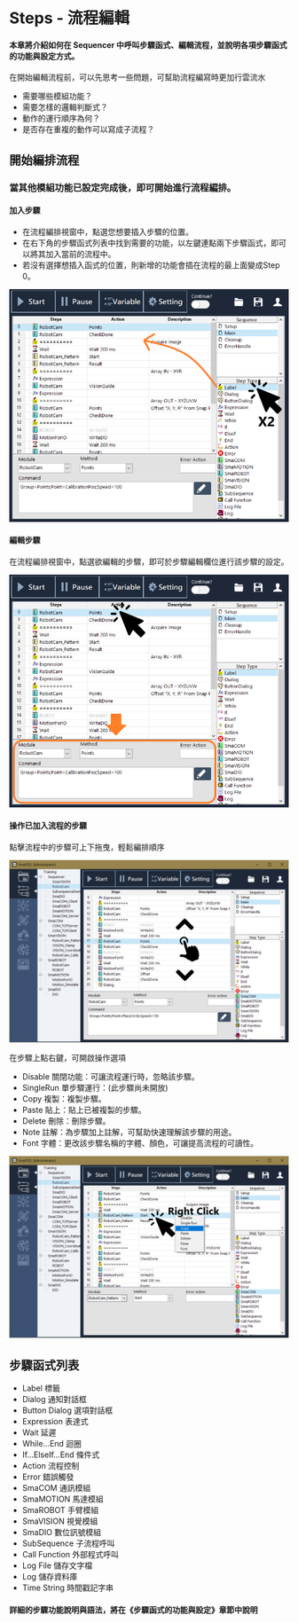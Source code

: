 # Steps - 流程編輯

#### 本章將介紹如何在 Sequencer 中呼叫步驟函式、編輯流程，並說明各項步驟函式的功能與設定方式。

在開始編輯流程前，可以先思考一些問題，可幫助流程編寫時更加行雲流水

* 需要哪些模組功能？
* 需要怎樣的邏輯判斷式？
* 動作的運行順序為何？ 
* 是否存在重複的動作可以寫成子流程？



## 開始編排流程

### 當其他模組功能已設定完成後，即可開始進行流程編排。

#### 加入步驟

* 在流程編排視窗中，點選您想要插入步驟的位置。
* 在右下角的步驟函式列表中找到需要的功能，以左鍵連點兩下步驟函式，即可以將其加入當前的流程中。
* 若沒有選擇想插入函式的位置，則新增的功能會插在流程的最上面變成Step 0。

![&#x589E;&#x52A0;&#x6B65;&#x9A5F;&#x51FD;&#x5F0F;&#x5230;&#x6D41;&#x7A0B;](../../../.gitbook/assets/addsteps.png)

#### 編輯步驟

在流程編排視窗中，點選欲編輯的步驟，即可於步驟編輯欄位進行該步驟的設定。

![&#x7DE8;&#x8F2F;&#x6B65;&#x9A5F;&#x529F;&#x80FD;](../../../.gitbook/assets/editsteps.png)

#### 操作已加入流程的步驟

點擊流程中的步驟可上下拖曳，輕鬆編排順序

![&#x6B65;&#x9A5F;&#x62D6;&#x66F3;&#x7DE8;&#x6392;](../../../.gitbook/assets/stepdragupdown.PNG)

在步驟上點右鍵，可開啟操作選項

* Disable 關閉功能：可讓流程運行時，忽略該步驟。
* SingleRun 單步驟運行：\(此步驟尚未開放\)
* Copy 複製：複製步驟。
* Paste 貼上：貼上已被複製的步驟。
* Delete 刪除：刪除步驟。
* Note 註解：為步驟加上註解，可幫助快速理解該步驟的用途。
* Font 字體：更改該步驟名稱的字體、顏色，可讓提高流程的可讀性。

![&#x6B65;&#x9A5F;&#x64CD;&#x4F5C;](../../../.gitbook/assets/stepcontrol.png)

## 步驟函式列表

* Label 標籤
* Dialog 通知對話框
* Button Dialog 選項對話框
* Expression 表達式
* Wait 延遲
* While...End 迴圈
* If...ElseIf...End 條件式
* Action 流程控制
* Error 錯誤觸發
* SmaCOM 通訊模組
* SmaMOTION 馬達模組
* SmaROBOT 手臂模組
* SmaVISION 視覺模組
* SmaDIO 數位訊號模組
* SubSequence 子流程呼叫
* Call Function 外部程式呼叫
* Log File 儲存文字檔
* Log 儲存資料庫
* Time String 時間戳記字串

#### 詳細的步驟功能說明與語法，將在《步驟函式的功能與設定》章節中說明


